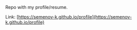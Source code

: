 Repo with my profile/resume.

Link: [https://semenov-k.github.io/profile](https://semenov-k.github.io/profile)
